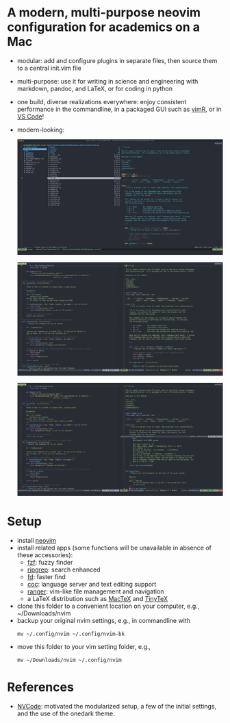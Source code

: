 # A modern, multi-purpose neovim configuration for academics on a Mac

- modular: add and configure plugins in separate files, then source them to a central init.vim file

- multi-purpose: use it for writing in science and engineering with markdown, pandoc, and LaTeX, or for coding in python

- one build, diverse realizations everywhere: enjoy consistent performance in the commandline, in a packaged GUI such as [vimR](https://github.com/qvacua/vimr), or in [VS Code](https://github.com/asvetliakov/vscode-neovim)!

- modern-looking:

  ![Directory navigation](./img/ranger.png)

  ![Split windows](./img/split-window.jpg)

  ![Multi-window editing](./img/split-window-3.jpg)

# Setup

- install [neovim](https://neovim.io)
- install related apps (some functions will be unavailable in absence of these accessories):
  + [fzf](https://github.com/junegunn/fzf): fuzzy finder
  + [ripgrep](https://github.com/BurntSushi/ripgrep): search enhanced
  + [fd](https://github.com/sharkdp/fd): faster find
  + [coc](https://github.com/neoclide/coc.nvim/wiki/Install-coc.nvim): language server and text editing support
  + [ranger](https://github.com/ranger/ranger): vim-like file management and navigation
  + a LaTeX distribution such as [MacTeX](https://www.tug.org/mactex/) and [TinyTeX](https://yihui.name/tinytex/)
- clone this folder to a convenient location on your computer, e.g.,
  \~/Downloads/nvim
- backup your original nvim settings, e.g., in commandline with
  ```{.shell}
  mv ~/.config/nvim ~/.config/nvim-bk
  ```
- move this folder to your vim setting folder, e.g.,
  ```{.shell}
  mv ~/Downloads/nvim ~/.config/nvim
  ```

# References

- [NVCode](https://github.com/ChristianChiarulli/nvim): motivated the modularized setup, a few of the initial settings, and the use of the onedark theme.
